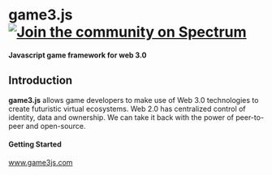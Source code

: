 game3.js [![Join the community on Spectrum](https://img.shields.io/badge/join%20the%20community-on%20spectrum-blue.svg?style=flat-square&colorB=3818E5)](https://spectrum.chat/game3-js)
====
#### Javascript game framework for web 3.0

Introduction
----
**game3.js** allows game developers to make use of Web 3.0 technologies to create futuristic virtual ecosystems. Web 2.0 has centralized control of identity, data and ownership. We can take it back with the power of peer-to-peer and open-source.

#### Getting Started
www.game3js.com